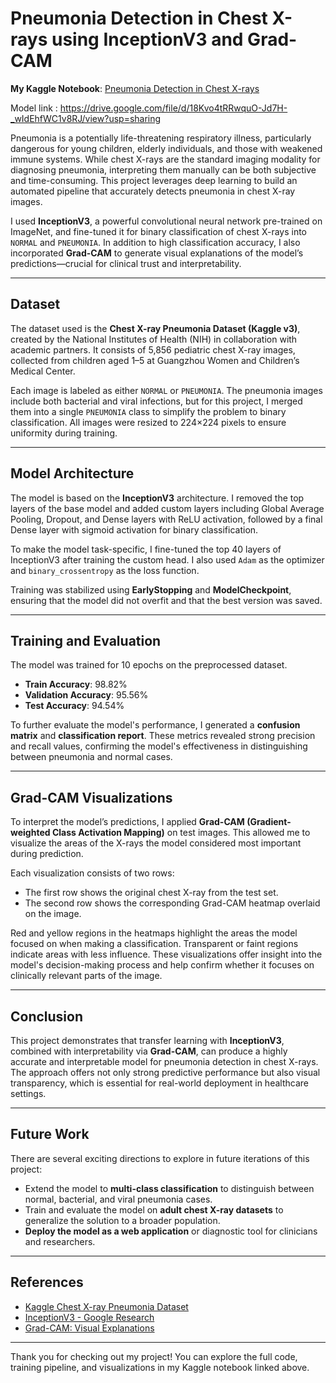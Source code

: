 # Pneumonia Detection in Chest X-rays using InceptionV3 and Grad-CAM

**My Kaggle Notebook**: [Pneumonia Detection in Chest X-rays](https://www.kaggle.com/code/aveenamagha/pneumonia-detection-in-chest-x-rays)

Model link : https://drive.google.com/file/d/18Kvo4tRRwquO-Jd7H-_wIdEhfWC1v8RJ/view?usp=sharing

Pneumonia is a potentially life-threatening respiratory illness, particularly dangerous for young children, elderly individuals, and those with weakened immune systems. While chest X-rays are the standard imaging modality for diagnosing pneumonia, interpreting them manually can be both subjective and time-consuming. This project leverages deep learning to build an automated pipeline that accurately detects pneumonia in chest X-ray images.

I used **InceptionV3**, a powerful convolutional neural network pre-trained on ImageNet, and fine-tuned it for binary classification of chest X-rays into `NORMAL` and `PNEUMONIA`. In addition to high classification accuracy, I also incorporated **Grad-CAM** to generate visual explanations of the model’s predictions—crucial for clinical trust and interpretability.

---

## Dataset

The dataset used is the **Chest X-ray Pneumonia Dataset (Kaggle v3)**, created by the National Institutes of Health (NIH) in collaboration with academic partners. It consists of 5,856 pediatric chest X-ray images, collected from children aged 1–5 at Guangzhou Women and Children’s Medical Center.

Each image is labeled as either `NORMAL` or `PNEUMONIA`. The pneumonia images include both bacterial and viral infections, but for this project, I merged them into a single `PNEUMONIA` class to simplify the problem to binary classification. All images were resized to 224×224 pixels to ensure uniformity during training.

---

## Model Architecture

The model is based on the **InceptionV3** architecture. I removed the top layers of the base model and added custom layers including Global Average Pooling, Dropout, and Dense layers with ReLU activation, followed by a final Dense layer with sigmoid activation for binary classification.

To make the model task-specific, I fine-tuned the top 40 layers of InceptionV3 after training the custom head. I also used `Adam` as the optimizer and `binary_crossentropy` as the loss function.

Training was stabilized using **EarlyStopping** and **ModelCheckpoint**, ensuring that the model did not overfit and that the best version was saved.

---

## Training and Evaluation

The model was trained for 10 epochs on the preprocessed dataset.

- **Train Accuracy**: 98.82%  
- **Validation Accuracy**: 95.56%  
- **Test Accuracy**: 94.54%

To further evaluate the model's performance, I generated a **confusion matrix** and **classification report**. These metrics revealed strong precision and recall values, confirming the model's effectiveness in distinguishing between pneumonia and normal cases.

---

## Grad-CAM Visualizations

To interpret the model’s predictions, I applied **Grad-CAM (Gradient-weighted Class Activation Mapping)** on test images. This allowed me to visualize the areas of the X-rays the model considered most important during prediction.

Each visualization consists of two rows:

- The first row shows the original chest X-ray from the test set.
- The second row shows the corresponding Grad-CAM heatmap overlaid on the image.

Red and yellow regions in the heatmaps highlight the areas the model focused on when making a classification. Transparent or faint regions indicate areas with less influence. These visualizations offer insight into the model's decision-making process and help confirm whether it focuses on clinically relevant parts of the image.

---

## Conclusion

This project demonstrates that transfer learning with **InceptionV3**, combined with interpretability via **Grad-CAM**, can produce a highly accurate and interpretable model for pneumonia detection in chest X-rays. The approach offers not only strong predictive performance but also visual transparency, which is essential for real-world deployment in healthcare settings.

---

## Future Work

There are several exciting directions to explore in future iterations of this project:

- Extend the model to **multi-class classification** to distinguish between normal, bacterial, and viral pneumonia cases.
- Train and evaluate the model on **adult chest X-ray datasets** to generalize the solution to a broader population.
- **Deploy the model as a web application** or diagnostic tool for clinicians and researchers.

---

## References

- [Kaggle Chest X-ray Pneumonia Dataset](https://www.kaggle.com/datasets/paultimothymooney/chest-xray-pneumonia)  
- [InceptionV3 - Google Research](https://arxiv.org/abs/1512.00567)  
- [Grad-CAM: Visual Explanations](https://arxiv.org/abs/1610.02391)

---

Thank you for checking out my project! You can explore the full code, training pipeline, and visualizations in my Kaggle notebook linked above.
